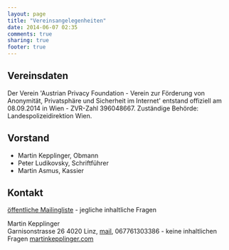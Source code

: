 ```yaml
---
layout: page
title: "Vereinsangelegenheiten"
date: 2014-06-07 02:35
comments: true
sharing: true
footer: true
---
```

Vereinsdaten
------------

Der Verein 'Austrian Privacy Foundation - Verein zur Förderung von Anonymität, Privatsphäre und Sicherheit im Internet' entstand offiziell am 08.09.2014 in Wien -  ZVR-Zahl 396048667. Zuständige Behörde: Landespolizeidirektion Wien.

Vorstand
--------

* Martin Kepplinger, Obmann
* Peter Ludikovsky, Schriftführer
* Martin Asmus, Kassier

Kontakt
-------

[öffentliche Mailingliste](https://lists.riseup.net/www/info/torservers-at) - jegliche inhaltliche Fragen

Martin Kepplinger  
Garnisonstrasse 26
4020 Linz, [mail](mailto:martink.tor@posteo.de), 067761303386 - keine inhaltlichen Fragen
[martinkepplinger.com](https://martinkepplinger.com)
